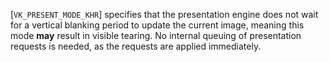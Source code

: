[`VK_PRESENT_MODE_KHR`] specifies that the presentation
engine does not wait for a vertical blanking period to update the
current image, meaning this mode  **may**  result in visible tearing.
No internal queuing of presentation requests is needed, as the requests
are applied immediately.